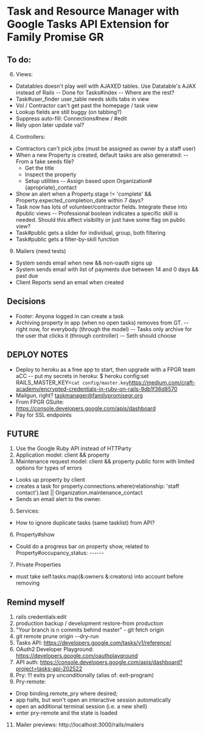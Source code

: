 # Task and Resource Manager with Google Tasks API Extension for Family Promise GR

## To do:
6. Views:
  - Datatables doesn't play well with AJAXED tables. Use Datatable's AJAX instead of Rails
    -- Done for Tasks#index
    -- Where are the rest?
  - Task#user_finder user_table needs skills tabs in view
  - Vol / Contractor can't get past the homepage / task view
  - Lookup fields are still buggy (on tabbing?)
  - Suppress auto-fill: Connections#new / #edit
  - Rely upon later update val?

4. Controllers:
  - Contractors can't pick jobs (must be assigned as owner by a staff user)
  - When a new Property is created, default tasks are also generated:
    -- From a fake seeds file?
      + Get the title
      + Inspect the property
      + Setup utilities
    -- Assign based upon Organization#{apropriate}_contact
  - Show an alert when a Property.stage != 'complete' && Property.expected_completion_date within 7 days?
  - Task now has lots of volunteer/contractor fields. Integrate these into #public views
    -- Professional boolean indicates a specific skill is needed. Should this affect visibility or just have some flag on public view?
  - Task#public gets a slider for individual, group, both filtering
  - Task#public gets a filter-by-skill function

9. Mailers (need tests)
  - System sends email when new && non-oauth signs up
  - System sends email with list of payments due between 14 and 0 days && past due
  - Client Reports send an email when created


## Decisions
- Footer: Anyone logged in can create a task
- Archiving property in app (when no open tasks) removes from GT.
  -- right now, for everybody (through the model)
  -- Tasks only archive for the user that clicks it (through controller)
  -- Seth should choose

## DEPLOY NOTES
- Deploy to heroku as a free app to start, then upgrade with a FPGR team aCC
  -- put my secrets in heroku: $ heroku config:set RAILS_MASTER_KEY=`cat config/master.key`https://medium.com/craft-academy/encrypted-credentials-in-ruby-on-rails-9db1f36d8570
- Mailgun, right? taskmanager@familypromisegr.org
- From FPGR GSuite: https://console.developers.google.com/apis/dashboard
- Pay for SSL endpoints


## FUTURE
1. Use the Google Ruby API instead of HTTParty
2. Application model: client && property
3. Maintenance request model: client && property public form with limited options for types of errors
  - Looks up property by client
  - creates a task for property.connections.where(relationship: 'staff contact').last || Organization.maintenance_contact
  - Sends an email alert to the owner.
5. Services:
  - How to ignore duplicate tasks (same tasklist) from API?
6. Property#show
  - Could do a progress bar on property show, related to Property#occupancy_status: *--*--*--*
7. Private Properties
  - must take self.tasks.map(&:owners &:creators) into account before removing

## Remind myself
1. rails credentials:edit
2. production backup / development restore-from production
3. "Your branch is n commits behind master" - git fetch origin
4. git remote prune origin --dry-run
5. Tasks API: https://developers.google.com/tasks/v1/reference/
6. OAuth2 Developer Playground: https://developers.google.com/oauthplayground
7. API auth: https://console.developers.google.com/apis/dashboard?project=tasks-api-202522
8. Pry: !!! exits pry unconditionally (alias of: exit-program)
9. Pry-remote:
  - Drop binding.remote_pry where desired;
  - app halts, but won't open an interactive session automatically
  - open an additional terminal session (i.e. a new shell)
  - enter pry-remote and the state is loaded
11. Mailer previews: http://localhost:3000/rails/mailers
